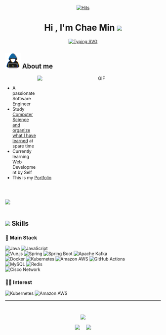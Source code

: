 <div align="center">

[![Hits](https://hits.seeyoufarm.com/api/count/incr/badge.svg?url=https%3A%2F%2Fgithub.com%2FCokeLee777&count_bg=%23EDDC07&title_bg=%23555555&icon=github.svg&icon_color=%23E7E7E7&title=hits&edge_flat=false)](https://github.com/CokeLee777)

</div>

<h1 align="center"><b>Hi , I'm Chae Min </b><img src="https://media.giphy.com/media/hvRJCLFzcasrR4ia7z/giphy.gif" width="35"></h1>

<p align="center">
  <a href="https://git.io/typing-svg"><img src="https://readme-typing-svg.demolab.com?font=Time+New+Roman&size=25&duration=3000&pause=1000&center=true&vCenter=true&width=600&height=100&lines=Software+Engineer;Love+to+Learn+new+tech" alt="Typing SVG" /></a>
</p>
	
## <picture><img src = "./assets/images/about_me.gif" width = 50px></picture> **About me**

<a target="_blank" align="center">
  <img align="right" top="500" height="300" width="400" alt="GIF" src="https://media.giphy.com/media/SWoSkN6DxTszqIKEqv/giphy.gif">
</a>

<br>

- A passionate Software Engineer
- Study [Computer Science and organize what I have learned](https://github.com/CokeLee777/engineering-wiki) at spare time
- Currently learning Web Development by Self
- This is my [Portfolio](https://cokelee777.vercel.app)

<br><br>

<img src="https://user-images.githubusercontent.com/73097560/115834477-dbab4500-a447-11eb-908a-139a6edaec5c.gif"><br><br>

## <img src="https://media2.giphy.com/media/QssGEmpkyEOhBCb7e1/giphy.gif?cid=ecf05e47a0n3gi1bfqntqmob8g9aid1oyj2wr3ds3mg700bl&rid=giphy.gif" width ="25"><b> Skills</b>

<p align="center">

### 📌 Main Stack
  <img alt="Java" src ="https://img.shields.io/badge/Java-007396?style=for-the-badge&logo=Java&logoColor=white">&nbsp;<img alt="JavaScript" src ="https://img.shields.io/badge/JavaScript-F7DF1E?style=for-the-badge&logo=JavaScript&logoColor=white"></br>
  <img alt="Vue.js" src ="https://img.shields.io/badge/Vue.js-4FC08D?style=for-the-badge&logo=Vue.js&logoColor=white">&nbsp;<img alt="Spring" src ="https://img.shields.io/badge/Spring-6DB33F?style=for-the-badge&logo=Spring&logoColor=white">&nbsp;<img alt="Spring Boot" src ="https://img.shields.io/badge/Spring Boot-6DB33F?style=for-the-badge&&logo=Spring Boot&logoColor=white">&nbsp;<img alt="Apache Kafka" src ="https://img.shields.io/badge/Apache Kafka-231F20?style=for-the-badge&&logo=Apache Kafka&logoColor=white"></br>
  <img alt="Docker" src ="https://img.shields.io/badge/Docker-2496ED?style=for-the-badge&logo=Docker&logoColor=white">&nbsp;<img alt="Kubernetes" src ="https://img.shields.io/badge/Kubernetes-326CE5?style=for-the-badge&&logo=Kubernetes&logoColor=white">&nbsp;<img alt="Amazon AWS" src ="https://img.shields.io/badge/Amazon AWS-232F3E?style=for-the-badge&&logo=Amazon AWS&logoColor=white">&nbsp;<img alt="GitHub Actions" src ="https://img.shields.io/badge/GitHub Actions-2088FF?style=for-the-badge&logo=GitHub Actions&logoColor=white"></br>
  <img alt="MySQL" src ="https://img.shields.io/badge/MySQL-4479A1?style=for-the-badge&logo=MySQL&logoColor=white">&nbsp;<img alt="Redis" src ="https://img.shields.io/badge/REDIS-FF4438?style=for-the-badge&logo=REDIS&logoColor=white"></br><img alt="Cisco Network" src ="https://img.shields.io/badge/Cisco Network-1BA0D7?style=for-the-badge&logo=Cisco&logoColor=white">

### 🏄‍♂️ Interest
  <img alt="Kubernetes" src ="https://img.shields.io/badge/Kubernetes-326CE5?style=for-the-badge&&logo=Kubernetes&logoColor=white">&nbsp;<img alt="Amazon AWS" src ="https://img.shields.io/badge/Amazon AWS-232F3E?style=for-the-badge&&logo=Amazon AWS&logoColor=white">

</p>

-----

<br>

<div align="center">

![](http://github-profile-summary-cards.vercel.app/api/cards/profile-details?username=CokeLee777&theme=nord_bright)

![](http://github-profile-summary-cards.vercel.app/api/cards/stats?username=CokeLee777&theme=nord_bright) &nbsp; &nbsp; ![](http://github-profile-summary-cards.vercel.app/api/cards/most-commit-language?username=CokeLee777&theme=nord_bright&exclude=html,css)
  
</div>
